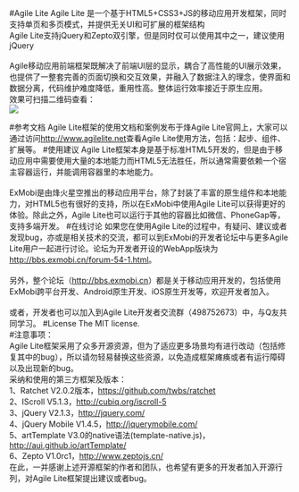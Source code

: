 #Agile Lite
Agile Lite 是一个基于HTML5+CSS3+JS的移动应用开发框架，同时支持单页和多页模式，并提供无关UI和可扩展的框架结构
<br>
Agile Lite支持jQuery和Zepto双引擎，但是同时仅可以使用其中之一，建议使用jQuery
<br><br>
Agile移动应用前端框架既解决了前端UI层的显示，耦合了高性能的UI展示效果，也提供了一整套完善的页面切换和交互效果，并融入了数据注入的理念，使界面和数据分离，代码维护难度降低，重用性高。整体运行效率接近于原生应用。
<br>
效果可扫描二维码查看：
<br>
<img src="http://www.exmobi.cn/images/agile_demo.gif">


#参考文档
Agile Lite框架的使用文档和案例发布于烽Agile Lite官网上，大家可以通过访问<http://www.agilelite.net>查看Agile Lite使用方法，包括：起步、组件、扩展等。
#使用建议
Agile Lite框架本身是基于标准HTML5开发的，但是由于移动应用中需要使用大量的本地能力而HTML5无法胜任，所以通常需要依赖一个宿主容器运行，并能调用容器里的本地能力。
<br><br>
ExMobi是由烽火星空推出的移动应用平台，除了封装了丰富的原生组件和本地能力，对HTML5也有很好的支持，所以在ExMobi中使用Agile Lite可以获得更好的体验。除此之外，Agile Lite也可以运行于其他的容器比如微信、PhoneGap等，支持多端开发。
#在线讨论
如果您在使用Agile Lite的过程中，有疑问、建议或者发现bug，亦或是相关技术的交流，都可以到ExMobi的开发者论坛中与更多Agile Lite用户一起进行讨论。论坛为开发者开设的WebApp版块为<http://bbs.exmobi.cn/forum-54-1.html>。
<br><br>
另外，整个论坛（<http://bbs.exmobi.cn>）都是关于移动应用开发的，包括使用ExMobi跨平台开发、Android原生开发、iOS原生开发等，欢迎开发者加入。
<br><br>
或者，开发者也可以加入到Agile Lite开发者交流群（498752673）中，与Q友共同学习。
#License
The MIT license.
<br>
#注意事项：
<br>
Agile Lite框架采用了众多开源资源，但为了适应更多场景均有进行改动（包括修复其中的bug），所以请勿轻易替换这些资源，以免造成框架瘫痪或者有运行障碍以及出现新的bug。
<br>
采纳和使用的第三方框架及版本：<br>
1、Ratchet V2.0.2版本，<https://github.com/twbs/ratchet><br>
2、IScroll V5.1.3，<http://cubiq.org/iscroll-5><br>
3、jQuery V2.1.3，<http://jquery.com/><br>
4、jQuery Mobile V1.4.5，<http://jquerymobile.com/><br>
5、artTemplate V3.0的native语法(template-native.js)，<http://aui.github.io/artTemplate/><br>
6、Zepto V1.0rc1，<http://www.zeptojs.cn/><br>
在此，一并感谢上述开源框架的作者和团队，也希望有更多的开发者加入开源行列，对Agile Lite框架提出建议或者bug。